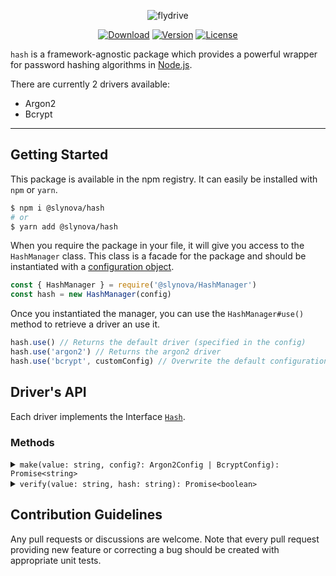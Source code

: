 <p align="center">
  <img src="https://user-images.githubusercontent.com/2793951/54391096-418f4500-46a4-11e9-8d0c-b00ff7ba4198.png" alt="flydrive">
</p>

<p align="center">
  <a href="https://www.npmjs.com/package/@slynova/hash"><img src="https://img.shields.io/npm/dm/@slynova/hash.svg?style=flat-square" alt="Download"></a>
  <a href="https://www.npmjs.com/package/@slynova/hash"><img src="https://img.shields.io/npm/v/@slynova/hash.svg?style=flat-square" alt="Version"></a>
  <a href="https://opensource.org/licenses/MIT"><img src="https://img.shields.io/npm/l/@slynova/hash.svg?style=flat-square" alt="License"></a>
</p>

`hash` is a framework-agnostic package which provides a powerful wrapper for password hashing algorithms in [Node.js](https://nodejs.org).

There are currently 2 drivers available:

- Argon2
- Bcrypt

---

## Getting Started

This package is available in the npm registry.
It can easily be installed with `npm` or `yarn`.

```bash
$ npm i @slynova/hash
# or
$ yarn add @slynova/hash
```

When you require the package in your file, it will give you access to the `HashManager` class.
This class is a facade for the package and should be instantiated with a [configuration object](https://github.com/Slynova-Org/hash/blob/master/test/stubs/config.ts).

```javascript
const { HashManager } = require('@slynova/HashManager')
const hash = new HashManager(config)
```

Once you instantiated the manager, you can use the `HashManager#use()` method to retrieve a driver an use it.

```javascript
hash.use() // Returns the default driver (specified in the config)
hash.use('argon2') // Returns the argon2 driver
hash.use('bcrypt', customConfig) // Overwrite the default configuration of the driver
```

## Driver's API

Each driver implements the Interface [`Hash`](https://github.com/Slynova-Org/hash/blob/master/src/Hash.ts).

### Methods

<details>
<summary markdown="span"><code>make(value: string, config?: Argon2Config | BcryptConfig): Promise&lt;string&gt;</code></summary>

This method will hash a plain value using the provided driver.

```javascript
await hash.use('bcrypt').make('foo')
// $2b$10$RFgHztUoooIJEhuR4/e3ue4lZg36HYcIY2D7ptjB494FI/ctohaa6
```

</details>

<details>
<summary markdown="span"><code>verify(value: string, hash: string): Promise&lt;boolean&gt;</code></summary>

This method will verify an existing hash with the plain value using the provided driver.

```javascript
await hash.use('bcrypt').verify('$2b$10$RFgHztUoooIJEhuR4/e3ue4lZg36HYcIY2D7ptjB494FI/ctohaa6', 'foo')
```

</details>

## Contribution Guidelines

Any pull requests or discussions are welcome.
Note that every pull request providing new feature or correcting a bug should be created with appropriate unit tests.
